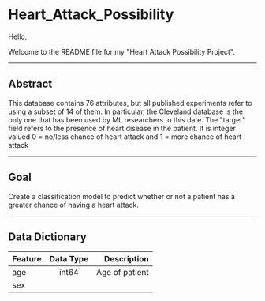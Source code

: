 # Heart_Attack_Possibility


Hello,

Welcome to the README file for my "Heart Attack Possibility Project".


___________________________
## Abstract
This database contains 76 attributes, but all published experiments refer to using a subset of 14 of them. In particular, the Cleveland database is the only one that has been used by ML researchers to this date. The "target" field refers to the presence of heart disease in the patient. It is integer valued 0 = no/less chance of heart attack and 1 = more chance of heart attack


____________________________
## Goal
Create a classification model to predict whether or not a patient has a greater chance of having a heart attack.



____________________________

## Data Dictionary

|   Feature      |  Data Type   | Description    |
| :------------- | :----------: | -----------: |
| age | int64 | Age of patient |
| sex | 

